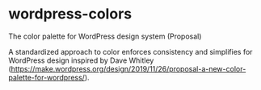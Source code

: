 # wordpress-colors
The color palette for WordPress design system (Proposal)

A standardized approach to color enforces consistency and simplifies for WordPress design inspired by Dave Whitley (https://make.wordpress.org/design/2019/11/26/proposal-a-new-color-palette-for-wordpress/).

